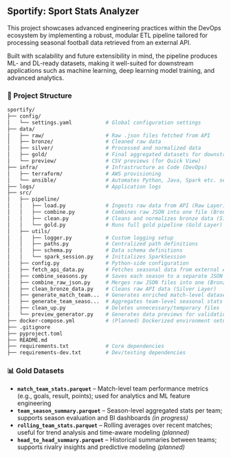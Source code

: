 ## Sportify: Sport Stats Analyzer

This project showcases advanced engineering practices within the DevOps ecosystem by implementing a robust, modular ETL pipeline tailored for processing seasonal football data retrieved from an external API.

Built with scalability and future extensibility in mind, the pipeline produces ML- and DL-ready datasets, making it well-suited for downstream applications such as machine learning, deep learning model training, and advanced analytics.


### 📁 Project Structure

```bash
sportify/
├── config/
│   └── settings.yaml           # Global configuration settings
├── data/
│   ├── raw/                    # Raw .json files fetched from API
│   ├── bronze/                 # Cleaned raw data
│   ├── silver/                 # Processed and normalized data
│   ├── gold/                   # Final aggregated datasets for downstream use
│   └── preview/                # CSV previews (for Quick View)
├── infra/                      # Infrastructure as Code (DevOps)
│   ├── terraform/              # AWS provisioning
│   └── ansible/                # Automates Python, Java, Spark etc. setup
├── logs/                       # Application logs
├── src/
│   ├── pipeline/
│   │   ├── load.py             # Ingests raw data from API (Raw Layer)
│   │   ├── combine.py          # Combines raw JSON into one file (Bronze Layer)
│   │   ├── clean.py            # Cleans and normalizes bronze data (Silver Layer)
│   │   └── gold.py             # Runs full gold pipeline (Gold Layer)
│   ├── utils/
│   │   ├── logger.py           # Custom logging setup
│   │   ├── paths.py            # Centralized path definitions
│   │   ├── schema.py           # Data schema definitions
│   │   └── spark_session.py    # Initializes SparkSession
│   ├── config.py               # Python-side configuration
│   ├── fetch_api_data.py       # Fetches seasonal data from external API
│   ├── combine_seasons.py      # Saves each season to a separate JSON (Raw Layer)
│   ├── combine_raw_json.py     # Merges raw JSON files into one (Bronze Layer)
│   ├── clean_bronze_data.py    # Cleans raw API data (Silver Layer)
│   ├── generate_match_team...  # Generates enriched match-level dataset
│   ├── generate_team_seaso...  # Aggregates team-level seasonal stats
│   ├── clean_up.py             # Deletes unnecessary/temporary files
│   └── preview_generator.py    # Generates data previews for validation
├── docker-compose.yml          # (Planned) Dockerized environment setup
├── .gitignore
├── pyproject.toml
├── README.md
├── requirements.txt            # Core dependencies
├── requirements-dev.txt        # Dev/testing dependencies
```

### 📊 Gold Datasets

- **`match_team_stats.parquet`** – Match-level team performance metrics (e.g., goals, result, points); used for analytics and ML feature engineering
- **`team_season_summary.parquet`** – Season-level aggregated stats per team; supports season evaluation and BI dashboards *(in progress)*
- **`rolling_team_stats.parquet`** – Rolling averages over recent matches; useful for trend analysis and time-aware modeling *(planned)*
- **`head_to_head_summary.parquet`** – Historical summaries between teams; supports rivalry insights and predictive modeling *(planned)*
